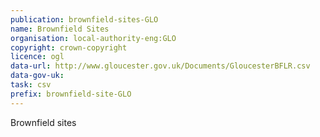 ```yaml
---
publication: brownfield-sites-GLO
name: Brownfield Sites
organisation: local-authority-eng:GLO
copyright: crown-copyright
licence: ogl
data-url: http://www.gloucester.gov.uk/Documents/GloucesterBFLR.csv
data-gov-uk: 
task: csv
prefix: brownfield-site-GLO
---
```


Brownfield sites

